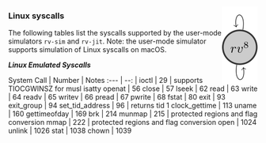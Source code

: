 <a href="https://rv8.io/"><img style="float: right;" src="/images/rv8.svg"></a>

### Linux syscalls

The following tables list the syscalls supported by the user-mode
simulators `rv-sim` and `rv-jit`. Note: the user-mode simulator supports
simulation of Linux syscalls on macOS.

_**Linux Emulated Syscalls**_

System Call     | Number | Notes
:---            | --:    |
ioctl           | 29     | supports TIOCGWINSZ for musl isatty
openat          | 56
close           | 57
lseek           | 62
read            | 63
write           | 64
readv           | 65
writev          | 66
pread           | 67
pwrite          | 68
fstat           | 80
exit            | 93
exit_group      | 94
set_tid_address | 96     | returns tid 1
clock_gettime   | 113
uname           | 160
gettimeofday    | 169
brk             | 214
munmap          | 215    | protected regions and flag conversion
mmap            | 222    | protected regions and flag conversion
open            | 1024
unlink          | 1026
stat            | 1038
chown           | 1039
